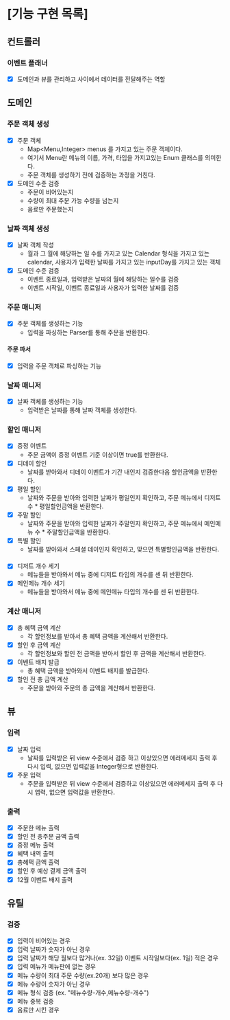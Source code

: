 # [기능 구현 목록]
## 컨트롤러
### 이벤트 플래너
- [x] 도메인과 뷰를 관리하고 사이에서 데이터를 전달해주는 역할

## 도메인
### 주문 객체 생성
- [x] 주문 객체
  - Map<Menu,Integer> menus 를 가지고 있는 주문 객체이다.
  - 여기서 Menu란 메뉴의 이름, 가격, 타입을 가지고있는 Enum 클래스를 의미한다.
  - 주문 객체를 생성하기 전에 검증하는 과정을 거친다.
- [x] 도메인 수준 검증
  - 주문이 비어있는지
  - 수량이 최대 주문 가능 수량을 넘는지
  - 음료만 주문했는지

### 날짜 객체 생성

- [x] 날짜 객체 작성
  - 월과 그 월에 해당하는 일 수를 가지고 있는 Calendar 형식을 가지고 있는 calendar, 사용자가 입력한 날짜를 가지고 있는 inputDay를 가지고 있는 객체
- [x] 도메인 수준 검증
  - 이벤트 종료일과, 입력받은 날짜의 월에 해당하는 일수를 검증
  - 이벤트 시작일, 이벤트 종료일과 사용자가 입력한 날짜를 검증

### 주문 매니저
- [x] 주문 객체를 생성하는 기능
  - 입력을 파싱하는 Parser를 통해 주문을 반환한다.

#### 주문 파서
- [x] 입력을 주문 객체로 파싱하는 기능

### 날짜 매니저
- [x] 날짜 객체를 생성하는 기능
  - 입력받은 날짜를 통해 날짜 객체를 생성한다.

### 할인 매니저
- [x] 증정 이벤트
  - 주문 금액이 증정 이벤트 기준 이상이면 true를 반환한다.
- [x] 디데이 할인
  - 날짜를 받아와서 디데이 이벤트가 기간 내인지 검증한다음 할인금액을 반환한다.
- [x] 평일 할인
  - 날짜와 주문을 받아와 입력한 날짜가 평일인지 확인하고, 주문 메뉴에서 디저트 수 * 평일할인금액을 반환한다.
- [x] 주말 할인
  - 날짜와 주문을 받아와 입력한 날짜가 주말인지 확인하고, 주문 메뉴에서 메인메뉴 수 * 주말할인금액을 반환한다.
- [x] 특별 할인
  - 날짜를 받아와서 스페셜 데이인지 확인하고, 맞으면 특별할인금액을 반환한다.
####
- [x] 디저트 개수 세기
  - 메뉴들을 받아와서 메뉴 중에 디저트 타입의 개수를 센 뒤 반환한다.
- [x] 메인메뉴 개수 세기
  - 메뉴들을 받아와서 메뉴 중에 메인메뉴 타입의 개수를 센 뒤 반환한다.

### 계산 매니저
- [x] 총 혜택 금액 계산
  - 각 할인정보를 받아서 총 혜택 금액을 계산해서 반환한다.
- [x] 할인 후 금액 계산
  - 각 할인정보와 할인 전 금액을 받아서 할인 후 금액을 계산해서 반환한다.
- [x] 이벤트 배지 발급
  - 총 혜택 금액을 받아와서 이벤트 배지를 발급한다.
- [x] 할인 전 총 금액 계산
  - 주문을 받아와 주문의 총 금액을 계산해서 반환한다.

## 뷰
  
### 입력
- [x] 날짜 입력
  - 날짜를 입력받은 뒤 view 수준에서 검증 하고 이상있으면 에러메세지 출력 후 다시 입력, 없으면 입력값을 Integer형으로 반환한다.
- [x] 주문 입력
  - 주문을 입력받은 뒤 view 수준에서 검증하고 이상있으면 에러메세지 출력 후 다시 앱력, 없으면 입력값을 반환한다.
  
### 출력
- [x] 주문한 메뉴 출력
- [x] 할인 전 총주문 금액 출력
- [x] 증정 메뉴 출력
- [x] 혜택 내역 출력
- [x] 총혜택 금액 출력
- [x] 할인 후 예상 결제 금액 출력
- [x] 12월 이벤트 배지 출력

## 유틸
### 검증
- [x] 입력이 비어있는 경우
- [x] 입력 날짜가 숫자가 아닌 경우
- [x] 입력 날짜가 해당 월보다 많거나(ex. 32일) 이벤트 시작일보다(ex. 1일) 적은 경우
- [x] 입력 메뉴가 메뉴판에 없는 경우
- [x] 메뉴 수량이 최대 주문 수량(ex.20개) 보다 많은 경우
- [x] 메뉴 수량이 숫자가 아닌 경우
- [x] 메뉴 형식 검증 (ex. "메뉴수량-개수,메뉴수량-개수")
- [x] 메뉴 중복 검증
- [x] 음료만 시킨 경우